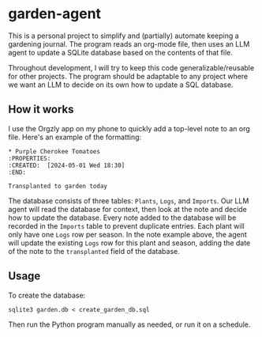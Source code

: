 # garden-agent

This is a personal project to simplify and (partially) automate keeping a gardening journal. The program reads an org-mode file, then uses an LLM agent to update a SQLite database based on the contents of that file.

Throughout development, I will try to keep this code generalizable/reusable for other projects. The program should be adaptable to any project where we want an LLM to decide on its own how to update a SQL database.

## How it works

I use the Orgzly app on my phone to quickly add a top-level note to an org file. Here's an example of the formatting:

```
* Purple Cherokee Tomatoes 
:PROPERTIES:
:CREATED:  [2024-05-01 Wed 18:30]
:END:

Transplanted to garden today
```

The database consists of three tables: `Plants`, `Logs`, and `Imports`. Our LLM agent will read the database for context, then look at the note and decide how to update the database. Every note added to the database will be recorded in the `Imports` table to prevent duplicate entries. Each plant will only have one `Logs` row per season. In the note example above, the agent will update the existing `Logs` row for this plant and season, adding the date of the note to the `transplanted` field of the database.

## Usage

To create the database:

```
sqlite3 garden.db < create_garden_db.sql
```

Then run the Python program manually as needed, or run it on a schedule.
